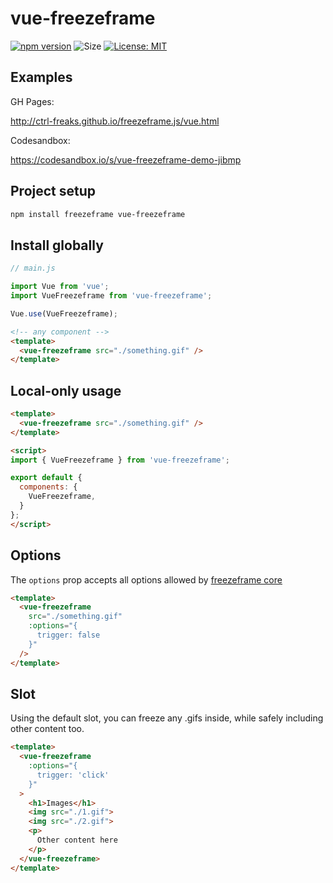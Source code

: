 # vue-freezeframe

[![npm version](https://badge.fury.io/js/vue-freezeframe.svg)](https://badge.fury.io/js/vue-freezeframe)
![Size](https://img.shields.io/github/size/ctrl-freaks/freezeframe.js/packages/vue-freezeframe/dist/freezeframe.umd.min.js.svg)
[![License: MIT](https://img.shields.io/badge/License-MIT-blue.svg)](https://opensource.org/licenses/MIT)

## Examples

GH Pages:

http://ctrl-freaks.github.io/freezeframe.js/vue.html

Codesandbox:

https://codesandbox.io/s/vue-freezeframe-demo-jibmp

## Project setup

```bash
npm install freezeframe vue-freezeframe
```

## Install globally

```js
// main.js

import Vue from 'vue';
import VueFreezeframe from 'vue-freezeframe';

Vue.use(VueFreezeframe);
```

```html
<!-- any component -->
<template>
  <vue-freezeframe src="./something.gif" />
</template>
```

## Local-only usage

```html
<template>
  <vue-freezeframe src="./something.gif" />
</template>

<script>
import { VueFreezeframe } from 'vue-freezeframe';

export default {
  components: {
    VueFreezeframe,
  }
};
</script>
```

## Options

The `options` prop accepts all options allowed by [freezeframe core](../freezeframe)

```html
<template>
  <vue-freezeframe
    src="./something.gif"
    :options="{
      trigger: false
    }"
  />
</template>
```

## Slot

Using the default slot, you can freeze any .gifs inside, while safely including other content too.

```html
<template>
  <vue-freezeframe
    :options="{
      trigger: 'click'
    }"
  >
    <h1>Images</h1>
    <img src="./1.gif">
    <img src="./2.gif">
    <p>
      Other content here
    </p>
  </vue-freezeframe>
</template>
```

<!-- 
### Compiles and hot-reloads for development

```bash
npm run serve
```

### Compiles and minifies for production

```bash
npm run build
```

### Run your tests

```bash
npm run test
```

### Lints and fixes files

```bash
npm run lint
```

### Run your unit tests

```bash
npm run test:unit
```

### Customize configuration

See [Configuration Reference](https://cli.vuejs.org/config/). -->
